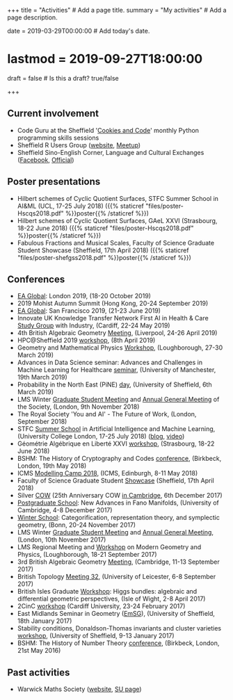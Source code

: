 +++
title = "Activities"  # Add a page title.
summary = "My activities"  # Add a page description.

date = 2019-03-29T00:00:00  # Add today's date.
# lastmod = 2019-09-27T18:00:00

draft = false  # Is this a draft? true/false

+++

## Current involvement
- Code Guru at the Sheffield '[Cookies and Code](https://twitter.com/UoSCookiesCode)' monthly Python programming skills sessions
- Sheffield R Users Group ([website](http://sheffieldr.github.io/), [Meetup](https://www.meetup.com/SheffieldR-Sheffield-R-Users-Group/))
- Sheffield Sino-English Corner, Language and Cultural Exchanges ([Facebook](https://www.facebook.com/SinoEnglishCorner), [Official](https://www.sheffield.ac.uk/confucius/sec))


## Poster presentations
- Hilbert schemes of Cyclic Quotient Surfaces, STFC Summer School in AI&ML (UCL, 17-25 July 2018) ({{% staticref "files/poster-Hscqs2018.pdf" %}}poster{{% /staticref %}})
- Hilbert schemes of Cyclic Quotient Surfaces, GAeL XXVI (Strasbourg, 18-22 June 2018) ({{% staticref "files/poster-Hscqs2018.pdf" %}}poster{{% /staticref %}})
- Fabulous Fractions and Musical Scales, Faculty of Science Graduate Student Showcase (Sheffield, 17th April 2018) ({{% staticref "files/poster-shefgss2018.pdf" %}}poster{{% /staticref %}})

## Conferences

- [EA Global](https://www.eaglobal.org/events/london2019/): London 2019, (18-20 October 2019)
- 2019 Mohist Autumn Summit (Hong Kong, 20-24 September 2019)
- [EA Global](https://www.eaglobal.org/events/sf2019/): San Francisco 2019, (21-23 June 2019)
- Innovate UK Knowledge Transfer Network First AI in Health & Care [Study Group](https://ktn-uk.co.uk/news/from-acne-to-malaria-can-industrial-maths-be-applied-to-health-challenges-and-provide-new-solutions) with Industry, (Cardiff, 22-24 May 2019)
- 4th British Algebraic Geometry [Meeting](https://www.bragmeeting.uk/), (Liverpool, 24-26 April 2019)
- HPC@Sheffield 2019 [workshop](https://www.sheffield.ac.uk/cics/hpc-sheffield), (8th April 2019)
- Geometry and Mathematical Physics [Workshop](https://sites.google.com/site/gmplboro/gmp2019), (Loughborough, 27-30 March 2019)
- Advances in Data Science seminar: Advances and Challenges in Machine Learning for Healthcare [seminar](http://www.datascience.manchester.ac.uk/about/what-we-do/advances-in-data-science-seminars/previous-seminars/advances-and-challenges-in-machine-learning-for-healthcare/), (University of Manchester, 19th March 2019)
- Probability in the North East (PiNE) [day](http://www.maths.dur.ac.uk/PiNE/1903Mar/), (University of Sheffield, 6th March 2019)
- LMS Winter [Graduate Student Meeting](https://www.lms.ac.uk/civicrm/event/info?id=32&reset=1) and [Annual General Meeting](https://www.lms.ac.uk/events/previous-society-meetings) of the Society, (London, 9th November 2018)
- The Royal Society 'You and AI' - The Future of Work, (London, September 2018)
- STFC [Summer School](https://indico.cern.ch/event/702529/) in Artificial Intelligence and Machine Learning, (University College London, 17-25 July 2018) ([blog](https://blogs.ucl.ac.uk/science/2018/09/26/ucl-stfc-summer-school-in-machine-learning-and-artificial-intelligence/), [video](https://www.hep.ucl.ac.uk/cdt-dis/media.shtml))
- Géométrie Algébrique en Liberté XXVI [workshop](http://irma.math.unistra.fr/article1684.html), (Strasbourg, 18-22 June 2018)
- BSHM: The History of Cryptography and Codes [conference](https://www.bshm.ac.uk/events/history-cryptography-and-codes), (Birkbeck, London, 19th May 2018)
- ICMS [Modelling Camp 2018](https://www.icms.org.uk/modellingcamp2018.php), (ICMS, Edinburgh, 8-11 May 2018)
- Faculty of Science Graduate Student [Showcase](https://www.sheffield.ac.uk/faculty/science/news/graduate-school-showcase-2018-1.776857) (Sheffield, 17th April 2018) 
- Silver [COW](http://cow.alggeo.xyz/nextmeeting.html) (25th Anniversary COW [in Cambridge](https://www.dpmms.cam.ac.uk/~rs872/conf/school17/), 6th December 2017)
- [Postgraduate School](https://www.dpmms.cam.ac.uk/~rs872/conf/school17/): New Advances in Fano Manifolds, (University of Cambridge, 4-8 December 2017)
- [Winter School](http://www.him.uni-bonn.de/representation-theory-2017/winter-school/): Categorification, representation theory, and symplectic geometry, (Bonn, 20-24 November 2017)
- LMS Winter [Graduate Student Meeting](https://www.lms.ac.uk/events/previous-society-meetings) and [Annual General Meeting](https://www.lms.ac.uk/sites/lms.ac.uk/files/files/Events/AGM%202017%20with%20titles.pdf), (London, 10th November 2017)
- LMS Regional Meeting and [Workshop](https://sites.google.com/site/gmplboro/lms2017) on Modern Geometry and Physics, (Loughborough, 18-21 September 2017)
- 3rd British Algebraic Geometry [Meeting](https://www.bragmeeting.uk/3rd-brag-meeting-1), (Cambridge, 11-13 September 2017)
- British Topology [Meeting 32](https://sites.google.com/view/btm32), (University of Leicester, 6-8 September 2017)
- British Isles Graduate [Workshop](http://wwwf.imperial.ac.uk/~at515/bigworkshop.html): Higgs bundles: algebraic and differential geometric perspectives, (Isle of Wight, 2-8 April 2017)
- 2CinC [workshop](http://www.cantab.net/users/t.logvinenko/2017-2CinC/index.html) (Cardiff University, 23-24 February 2017)
- East Midlands Seminar in Geometry ([EmSG](http://magma.maths.usyd.edu.au/~kasprzyk/seminars/emsg.html)), (University of Sheffield, 18th January 2017)
- Stability conditions, Donaldson-Thomas invariants and cluster varieties [workshop](http://www.tom-bridgeland.staff.shef.ac.uk/workshop.html), (University of Sheffield, 9-13 January 2017)
- BSHM: The History of Number Theory [conference](https://www.bshm.ac.uk/events/history-number-theory), (Birkbeck, London, 21st May 2016)

## Past activities
- Warwick Maths Society ([website](https://www.warwickmaths.com/), [SU page](https://www.warwicksu.com/societies/maths/))